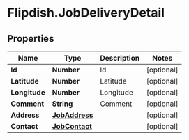 # Flipdish.JobDeliveryDetail

## Properties

Name | Type | Description | Notes
------------ | ------------- | ------------- | -------------
**Id** | **Number** | Id | [optional] 
**Latitude** | **Number** | Latitude | [optional] 
**Longitude** | **Number** | Longitude | [optional] 
**Comment** | **String** | Comment | [optional] 
**Address** | [**JobAddress**](JobAddress.md) |  | [optional] 
**Contact** | [**JobContact**](JobContact.md) |  | [optional] 


